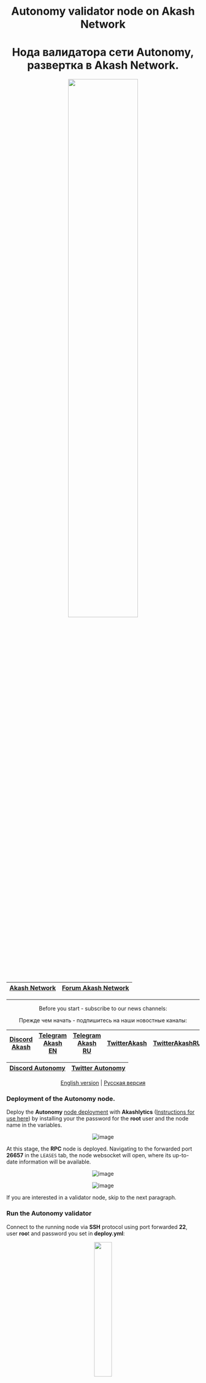 <div align="center">
  
# Autonomy validator node on Akash Network
# Нода валидатора сети Autonomy, развертка в Akash Network.
  
</div>
  
<div align="center">
<p align="center"><img src="https://user-images.githubusercontent.com/23629420/163564929-166f6a01-a6e2-4412-a4e9-40e54c821f05.png" width=60% </p>

| [Akash Network](https://akash.network/) | [Forum Akash Network](https://forum.akash.network/) | 
|:--:|:--:|
___
Before you start - subscribe to our news channels: 

Прежде чем начать - подпишитесь на наши новостные каналы:

| [Discord Akash](https://discord.gg/WR56y8Wt) | [Telegram Akash EN](https://t.me/AkashNW) | [Telegram Akash RU](https://t.me/akash_ru) | [TwitterAkash](https://twitter.com/akashnet_) | [TwitterAkashRU](https://twitter.com/akash_ru) |
|:--:|:--:|:--:|:--:|:--:|

</div>

<div align="center">
  
| [Discord Autonomy](https://discord.gg/KMZqFXg4kj) | [Twitter Autonomy](https://twitter.com/AutonomyHQ) |
|:--:|:--:|
  
</div>

<div align="center">
  
[English version](https://github.com/Dimokus88/Autonomy/blob/main/README.md#deployment-of-the-autonomy-node) | [Русская версия](https://github.com/Dimokus88/Autonomy/blob/main/README.md#%D1%80%D0%B0%D0%B7%D0%B2%D0%B5%D1%80%D1%82%D0%BA%D0%B0-%D0%BD%D0%BE%D0%B4%D1%8B-autonomy)
 
</div>

### Deployment of the Autonomy node.

Deploy the **Autonomy** [node deployment](https://github.com/Dimokus88/Autonomy/blob/main/deploy.yml) with **Akashlytics** ([Instructions for use here](https://github.com/Dimokus88/guides/blob/main/Akashlytics/EN-guide.md)) by installing your the password for the **root** user and the node name in the variables.

<div align="center">
  
![image](https://user-images.githubusercontent.com/23629420/182032552-04d768ff-ac90-4592-9d38-2e00e8fb4455.png)
 
</div>

At this stage, the **RPC** node is deployed. Navigating to the forwarded port **26657** in the ```LEASES``` tab, the node websocket will open, where its up-to-date information will be available.

<div align="center">
  
![image](https://user-images.githubusercontent.com/23629420/182032797-70a74454-75dd-4910-8a30-9a88a1715531.png)

![image](https://user-images.githubusercontent.com/23629420/182032818-069eef95-8242-459f-b503-ad8322261482.png)
 
</div>

If you are interested in a validator node, skip to the next paragraph.

### Run the Autonomy validator

Connect to the running node via **SSH** protocol using port forwarded **22**, user **roo**t and password you set in **deploy.yml**:

<p align="center"><img src="https://user-images.githubusercontent.com/23629420/182032966-3fa2ffae-5348-4a2c-a4e8-5d33c57ba320.png" width=30% </p>

Run:

```
source ~/.bashrc
```

Open config.toml:

```
nano /root/.autonomy/config/config.toml
```

* Use the down arrow to move the cursor to the **State Sync** section and change the field value ```enable = true``` to ```enable = false```

![image](https://user-images.githubusercontent.com/23629420/182035602-c88af532-321d-4f0b-84b3-32382a8f6fa8.png)

Press the key combination ```ctrl+x``` , then ```'y'``` followed by the ```Enter``` key to save the changes.

Restart the node service with ```sv restart autonomy``` .

Check the synchronization status of the node with ```curl -s localhost:26657/status | jq .result.sync_info.catching_up``` . If the status is **false** - then you can start creating a validator. If the status is **true** - wait for full synchronization.

* Create **Autonomy** wallet or import by **seed** phrase (Create and replace <WALLET_NAME> with your wallet name):

To create a wallet, use the command **(Save the SEED phrase otherwise you risk losing all tokens and access to the wallet!)**

```
autonomy keys add <WALLET_NAME>
```

To import a wallet by seed phrase, use the command:

```
autonomy keys add <WALLET_NAME> --recover
```

* Check the availability of tokens on the balance, to create a validator you need to have more than 1aut account (1aut = 1,000,000 uaut).

```
autonomy query bank balances <ADDRESS>
```

* The command to create a validator looks like this (with automatic delegation 1aut) :

```
autonomy tx staking create-validator --amount="1000000$denom" --pubkey=$($binary tendermint show-validator) --moniker="$MONIKER" --chain-id="$chain" --commission- rate="0.10" --commission-max-rate="0.20" --commission-max-change-rate="0.01" --min-self-delegation="1000000" --gas="auto" --from =<ADDRESS> --fees="5550$denom" -y
```

Check the created validator by replacing <MONIKER> with the name of your validator:

```
autonomy q staking validators -o json | jq .validators[].description.moniker | grep <MONIKER>
```

* Save priv_validator_key.json and node_key.json by copying the contents of the files on your local device:

```
nano /root/.autonomy/config/priv_validator_key.json
```

```
nano /root/.autonomy/config/node_key.json
```  
  
* Delegate the remaining tokens to yourself, after specifying the remaining balance (leave 1,000,000 uat to pay for transaction gas):

```
autonomy tx staking delegate <VALOPER> <amount>uaut --from <ADDRESS> --chain-id $chain --fees 555uaut -y
```

* Collect rewards:

```
autonomy tx distribution withdraw-rewards <VALOPER> --from <ADDRESS> --fees 500uaut --commission --chain-id $chain -y
```
Other commands for managing a node [can be found here](https://github.com/Dimokus88/guides/blob/main/Cosmos%20SDK/COMMAND.MD).

[Back to top](https://github.com/Dimokus88/Autonomy/blob/main/README.md#autonomy-validator-node-on-akash-network)

**Thank you for using Akash Network!**
  
___

### Развертка ноды Autonomy.

Разверните [deploy.yml](https://github.com/Dimokus88/Autonomy/blob/main/deploy.yml) ноды **Autonomy** с помощью **Cloudmos (Akashlytics)**  ([Инструкция по использованию здесь](https://github.com/Dimokus88/guides/blob/main/Akashlytics/RU-guide.md)) установив значения в соответствующих переменных  `deploy.yml`: 
- **my_root_password**-свой пароль для `root` пользователя
- **MONIKER**-имя ноды  
- **LINK_KEY**-ссылку на прямое скачивание файла `priv_validator_key.json`* 

Если у вас нет `priv_validator_key.json` или вы хотите знать, как получить ссылку на прямое скачивание - обратитесь [к этой инструкции](https://github.com/Dimokus88/guides/blob/main/Cosmos%20SDK/valkey/README_RU.md). 

> *Если вы хотите развернуть **RPC** ноду без ключа валидатора - оставьте `LINK_KEY` пустым или вовсе удалите эту строку. Нода запустится на сгенерированном `priv_validator_key.json`. 

На данном этапе нода развернута . Перейдя на переадресованный порт **26657** во вкладке ```LEASES``` откроется websocket ноды, где будет доступна ее актуальная информация. Если вам нужно **создать** валидатора на вашем `priv_validator_key.json` перейдите к следующему пункту.

<div align="center">

<p align="center"><img src="https://user-images.githubusercontent.com/23629420/182032797-70a74454-75dd-4910-8a30-9a88a1715531.png" width=45% align="left"</p>
<p align="center"><img src="https://user-images.githubusercontent.com/23629420/182032818-069eef95-8242-459f-b503-ad8322261482.png" width=45% </p>

</div>

### Создание валидатора Autonomy

Подключитесь к работающей ноде по протоколу **SSH**, используя переадресованный **22** порт, пользователь **root** и пароль заданный вами в **deploy.yml**:
  
<p align="center"><img src="https://user-images.githubusercontent.com/23629420/182032966-3fa2ffae-5348-4a2c-a4e8-5d33c57ba320.png" width=60% </p>

Выполните:

```
source ~/.bashrc && wget -q -O $binary.sh https://raw.githubusercontent.com/Dimokus88/universe/main/script/create_validator.sh && chmod +x $binary.sh && sudo /bin/bash $binary.sh
```

Следуйте подсказкам выполнения скрипта.

Когда валидатор будет создан запросите оставшийся баланс:

```
$binary q bank balances $address
```

Можете делегировать на себя оставшиеся токены, но оставьте 1 000 000 uat для оплаты газа транзакций:

```
$binary tx staking delegate <VALOPER> <amount>$denom --from <ADDRESS> --chain-id $chain --fees 555$denom -y
```

* Собрать награды:

```
$binary tx distribution withdraw-rewards <VALOPER> --from <ADDRESS> --fees 500$denom --commission --chain-id $chain -y
```
Другие команды по управлению нодой [можете найти здесь](https://github.com/Dimokus88/guides/blob/main/Cosmos%20SDK/COMMAND.MD).

[К началу](https://github.com/Dimokus88/Autonomy/blob/main/README.md#autonomy-validator-node-on-akash-network)

**Спасибо что воспользовались Akash Network!**
  ___

